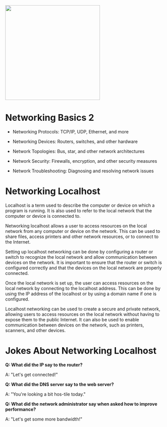 <img src="https://preview.redd.it/0rc2xx5913k71.jpg?auto=webp&s=44cc051a118e47f0a2860532d8b5c406ba3d6511" width="300" height="300">

# Networking Basics 2

* Networking Protocols: TCP/IP, UDP, Ethernet, and more

* Networking Devices: Routers, switches, and other hardware

* Network Topologies: Bus, star, and other network architectures

* Network Security: Firewalls, encryption, and other security measures

* Network Troubleshooting: Diagnosing and resolving network issues


# Networking Localhost



Localhost is a term used to describe the computer or device on which a program is running. It is also used to refer to the local network that the computer or device is connected to. 



Networking localhost allows a user to access resources on the local network from any computer or device on the network. This can be used to share files, access printers and other network resources, or to connect to the Internet. 



Setting up localhost networking can be done by configuring a router or switch to recognize the local network and allow communication between devices on the network. It is important to ensure that the router or switch is configured correctly and that the devices on the local network are properly connected.



Once the local network is set up, the user can access resources on the local network by connecting to the localhost address. This can be done by using the IP address of the localhost or by using a domain name if one is configured.



Localhost networking can be used to create a secure and private network, allowing users to access resources on the local network without having to expose them to the public Internet. It can also be used to enable communication between devices on the network, such as printers, scanners, and other devices.

# Jokes About Networking Localhost



**Q: What did the IP say to the router?**



A: "Let's get connected!"



**Q: What did the DNS server say to the web server?**



A: "You're looking a bit hos-tile today."



**Q: What did the network administrator say when asked how to improve performance?**



A: "Let's get some more bandwidth!"

